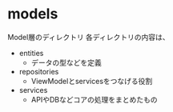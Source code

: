 # models

Model層のディレクトリ
各ディレクトリの内容は、
- entities
  - データの型などを定義
- repositories
  - ViewModelとservicesをつなげる役割
- services
  - APIやDBなどコアの処理をまとめたもの
